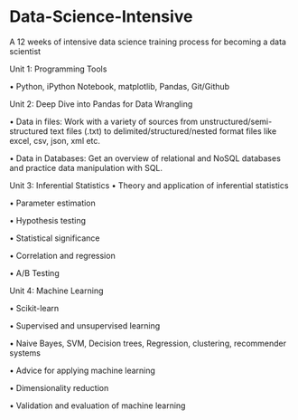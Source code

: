 # Data-Science-Intensive
A 12 weeks of intensive data science training process for becoming a data scientist

Unit 1: Programming Tools 

•	Python, iPython Notebook, matplotlib, Pandas, Git/Github

Unit 2: Deep Dive into Pandas for Data Wrangling

•	Data in files: Work with a variety of sources from unstructured/semi-structured text files (.txt) to delimited/structured/nested format files like excel, csv, json, xml etc.

•	Data in Databases: Get an overview of relational and NoSQL databases and practice data manipulation with SQL.

Unit 3: Inferential Statistics
•	Theory and application of inferential statistics

•	Parameter estimation

•	Hypothesis testing

•	Statistical significance

•	Correlation and regression

•	A/B Testing

Unit 4: Machine Learning

•	Scikit-learn

•	Supervised and unsupervised learning

•	Naive Bayes, SVM, Decision trees, Regression, clustering, recommender systems

•	Advice for applying machine learning

•	Dimensionality reduction

•	Validation and evaluation of machine learning






